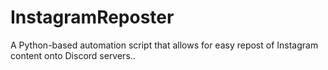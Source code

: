 # InstagramReposter
 A Python-based automation script that allows for easy repost of Instagram content onto Discord servers..
